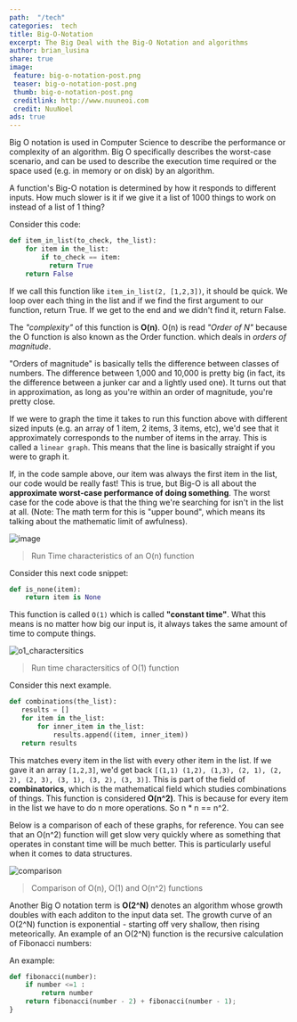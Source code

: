```yaml
---
path:  "/tech"
categories:  tech
title: Big-O-Notation
excerpt: The Big Deal with the Big-O Notation and algorithms
author: brian_lusina
share: true
image:
 feature: big-o-notation-post.png
 teaser: big-o-notation-post.png
 thumb: big-o-notation-post.png
 creditlink: http://www.nuuneoi.com
 credit: NuuNoel
ads: true
---
```


Big O notation is used in Computer Science to describe the performance or complexity of an algorithm. Big O specifically describes the worst-case scenario, and can be used to describe the execution time required or the space used (e.g. in memory or on disk) by an algorithm.

A function's Big-O notation is determined by how it responds to different inputs. How much slower is it if we give it a list of 1000 things to work on instead of a list of 1 thing?

Consider this code:

```python
def item_in_list(to_check, the_list):
    for item in the_list:
        if to_check == item:
          return True
    return False
```

If we call this function like `item_in_list(2, [1,2,3])`, it should be quick. We loop over each thing in the list and if we find the first argument to our function, return True. If we get to the end and we didn't find it, return False.

The _"complexity"_ of this function is **O(n)**. O(n) is read _"Order of N"_ because the O function is also known as the Order function. which deals in _orders of magnitude_.

"Orders of magnitude" is basically tells the difference between classes of numbers. The difference between 1,000 and 10,000 is pretty big (in fact, its the difference between a junker car and a lightly used one). It turns out that in approximation, as long as you're within an order of magnitude, you're pretty close.

If we were to graph the time it takes to run this function above with different sized inputs (e.g. an array of 1 item, 2 items, 3 items, etc), we'd see that it approximately corresponds to the number of items in the array. This is called a `linear graph`. This means that the line is basically straight if you were to graph it.

If, in the code sample above, our item was always the first item in the list, our code would be really fast! This is true, but Big-O is all about the **approximate worst-case performance of doing something**. The worst case for the code above is that the thing we're searching for isn't in the list at all. (Note: The math term for this is "upper bound", which means its talking about the mathematic limit of awfulness).

![image](https://justin.abrah.ms/static/images/o_n__plot.png 'Run Time Characteristics of an O(n) function')

> Run Time characteristics of an O(n) function

Consider this next code snippet:

```python
def is_none(item):
    return item is None
```

This function is called `O(1)` which is called **"constant time"**. What this means is no matter how big our input is, it always takes the same amount of time to compute things.

![o1_charactersitics](https://justin.abrah.ms/static/images/o_1__plot.png 'Run time characteristics of O(1) function')

> Run time charactersitics of O(1) function

Consider this next example.

```python
def combinations(the_list):
   results = []
   for item in the_list:
       for inner_item in the_list:
           results.append((item, inner_item))
   return results
```

This matches every item in the list with every other item in the list. If we gave it an array `[1,2,3]`, we'd get back `[(1,1) (1,2), (1,3), (2, 1), (2, 2), (2, 3), (3, 1), (3, 2), (3, 3)]`. This is part of the field of **combinatorics**, which is the mathematical field which studies combinations of things. This function is considered **O(n^2)**. This is because for every item in the list we have to do n more operations. So n \* n == n^2.

Below is a comparison of each of these graphs, for reference. You can see that an O(n^2) function will get slow very quickly where as something that operates in constant time will be much better. This is particularly useful when it comes to data structures.

![comparison](https://justin.abrah.ms/static/images/runtime_comparison.png)

> Comparison of O(n), O(1) and O(n^2) functions

Another Big O notation term is **O(2^N)** denotes an algorithm whose growth doubles with each additon to the input data set. The growth curve of an O(2^N) function is exponential - starting off very shallow, then rising meteorically. An example of an O(2^N) function is the recursive calculation of Fibonacci numbers:

An example:

```python
def fibonacci(number):
	if number <=1 :
		return number
    return fibonacci(number - 2) + fibonacci(number - 1);
}
```
